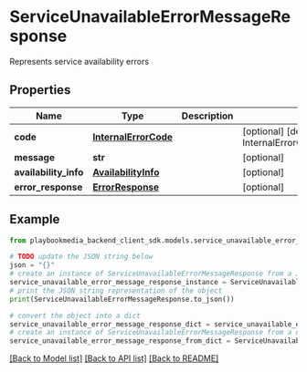 # ServiceUnavailableErrorMessageResponse

Represents service availability errors

## Properties

Name | Type | Description | Notes
------------ | ------------- | ------------- | -------------
**code** | [**InternalErrorCode**](InternalErrorCode.md) |  | [optional] [default to InternalErrorCode.NO_INTERNAL_ERROR]
**message** | **str** |  | [optional] 
**availability_info** | [**AvailabilityInfo**](AvailabilityInfo.md) |  | [optional] 
**error_response** | [**ErrorResponse**](ErrorResponse.md) |  | [optional] 

## Example

```python
from playbookmedia_backend_client_sdk.models.service_unavailable_error_message_response import ServiceUnavailableErrorMessageResponse

# TODO update the JSON string below
json = "{}"
# create an instance of ServiceUnavailableErrorMessageResponse from a JSON string
service_unavailable_error_message_response_instance = ServiceUnavailableErrorMessageResponse.from_json(json)
# print the JSON string representation of the object
print(ServiceUnavailableErrorMessageResponse.to_json())

# convert the object into a dict
service_unavailable_error_message_response_dict = service_unavailable_error_message_response_instance.to_dict()
# create an instance of ServiceUnavailableErrorMessageResponse from a dict
service_unavailable_error_message_response_from_dict = ServiceUnavailableErrorMessageResponse.from_dict(service_unavailable_error_message_response_dict)
```
[[Back to Model list]](../README.md#documentation-for-models) [[Back to API list]](../README.md#documentation-for-api-endpoints) [[Back to README]](../README.md)


